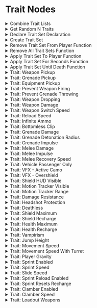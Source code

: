 # Trait Nodes

<details>

<summary>Combine Trait Lists</summary>

#### Input Pins

pinId: Trait List A\
dataType: trait\_list\
settings: defaultValue: String

**Editor Settings**

pinId: Trait List B\
dataType: trait\_list\
settings: defaultValue: String

**Editor Settings**

pinId: Trait List C\
dataType: trait\_list\
settings: defaultValue: String

**Editor Settings**

pinId: Trait List D\
dataType: trait\_list\
settings: defaultValue: String

**Editor Settings**

#### Output Pins

pinId: Combined Trait List\
dataType: trait\_list\
userData:

**Editor Settings**

#### Node Category: Players\_Traits

</details>

<details>

<summary>Get Random N Traits</summary>

#### Node Rules

ruleID: RequiredNodeInput\
RequiredProperties: Trait List\
N

#### Input Pins

pinId: Trait List\
dataType: trait\_list

**Editor Settings**

pinId: N\
dataType: number

**Editor Settings**

MinRange: 0\
Step: 1.0

#### Output Pins

pinId: New List\
dataType: trait\_list\
userData:

**Editor Settings**

**Editor Settings**

#### Node Category: Players\_Traits

</details>

<details>

<summary>Declare Trait Set Declaration</summary>

#### Node Rules

ruleID: RequiredNodeInput\
RequiredProperties: Identifier

#### Input Pins

pinId: Identifier\
dataType: identifier

**Editor Settings**

pinId: Trait A\
dataType: forge\_trait

**Editor Settings**

settings: defaultValue: String: nil

pinId: Trait B\
dataType: forge\_trait

**Editor Settings**

settings: defaultValue: String: nil

pinId: Trait List\
dataType: trait\_list\
settings: defaultValue: String:

**Editor Settings**

userData:

**Editor Settings**

#### Node Category: Players\_Traits

</details>

<details>

<summary>Create Trait Set</summary>

#### Node Rules

ruleID: RequiredNodeInput\
RequiredProperties: Identifier

#### Input Pins

pinId: ActionStart\
dataType: execute

pinId: Identifier\
dataType: identifier

**Editor Settings**

pinId: Trait A\
dataType: forge\_trait

**Editor Settings**

settings: defaultValue: String: nil

pinId: Trait B\
dataType: forge\_trait

**Editor Settings**

settings: defaultValue: String: nil

pinId: Trait List\
dataType: trait\_list\
settings: defaultValue: String: nil

**Editor Settings**

#### Output Pins

pinId: ActionComplete\
dataType: execute userData:

**Editor Settings**

#### Node Category: Unused

</details>

<details>

<summary>Remove Trait Set From Player Function</summary>

#### Node Rules

ruleID: RequiredNodeInput\
RequiredProperties: Identifier\
Player\
Remove Immediately

#### Input Pins

pinId: ActionStart\
dataType: execute

pinId: Identifier\
dataType: identifier

**Editor Settings**

pinId: Player\
dataType: object

**Editor Settings**

pinId: Remove Immediately\
dataType: bool

**Editor Settings**

#### Output Pins

pinId: ActionComplete\
dataType: execute userData:

**Editor Settings**

#### Node Category: Players\_Traits

</details>

<details>

<summary>Remove All Trait Sets Function</summary>

#### Node Rules

ruleID: RequiredNodeInput\
RequiredProperties: Player\
Remove Immediately

#### Input Pins

pinId: ActionStart\
dataType: execute

pinId: Player\
dataType: object

**Editor Settings**

pinId: Remove Immediately\
dataType: bool

**Editor Settings**

#### Output Pins

pinId: ActionComplete\
dataType: execute userData:

**Editor Settings**

#### Node Category: Players\_Traits

</details>

<details>

<summary>Apply Trait Set To Player Function</summary>

#### Node Rules

ruleID: RequiredNodeInput\
RequiredProperties: Identifier\
Player\
Apply Immediately

#### Input Pins

pinId: ActionStart\
dataType: execute

pinId: Identifier\
dataType: identifier

**Editor Settings**

pinId: Player\
dataType: object

**Editor Settings**

pinId: Apply Immediately\
dataType: bool

**Editor Settings**

#### Output Pins

pinId: ActionComplete\
dataType: execute userData:

**Editor Settings**

#### Node Category: Players\_Traits

</details>

<details>

<summary>Apply Trait Set For Seconds Function</summary>

#### Node Rules

ruleID: RequiredNodeInput\
RequiredProperties: Identifier\
Player\
Seconds

#### Input Pins

pinId: ActionStart\
dataType: execute

pinId: Identifier\
dataType: identifier

**Editor Settings**

pinId: Player\
dataType: object

**Editor Settings**

pinId: Seconds\
dataType: number

**Editor Settings**

MinRange: 0

#### Output Pins

pinId: ActionComplete\
dataType: execute userData:

**Editor Settings**

#### Node Category: Players\_Traits

</details>

<details>

<summary>Apply Trait Set Until Death Function</summary>

#### Node Rules

ruleID: RequiredNodeInput\
RequiredProperties: Identifier\
Player

#### Input Pins

pinId: ActionStart\
dataType: execute

pinId: Identifier\
dataType: identifier

**Editor Settings**

pinId: Player\
dataType: object

**Editor Settings**

#### Output Pins

pinId: ActionComplete\
dataType: execute userData:

**Editor Settings**

#### Node Category: Players\_Traits

</details>

<details>

<summary>Trait: Weapon Pickup</summary>

#### Node Rules

ruleID: RequiredNodeInput\
RequiredProperties: Enabled

#### Input Pins

pinId: Enabled\
dataType: bool

**Editor Settings**

#### Output Pins

pinId: Trait: Weapon Pickup\
dataType: forge\_trait\
userData:

**Editor Settings**

**Editor Settings**

#### Node Category: Players\_Traits

</details>

<details>

<summary>Trait: Grenade Pickup</summary>

#### Node Rules

ruleID: RequiredNodeInput\
RequiredProperties: Enabled

#### Input Pins

pinId: Enabled\
dataType: bool

**Editor Settings**

#### Output Pins

pinId: Trait: Grenade Pickup\
dataType: forge\_trait\
userData:

**Editor Settings**

**Editor Settings**

#### Node Category: Players\_Traits

</details>

<details>

<summary>Trait: Equipment Pickup</summary>

#### Node Rules

ruleID: RequiredNodeInput\
RequiredProperties: Enabled

#### Input Pins

pinId: Enabled\
dataType: bool

**Editor Settings**

#### Output Pins

pinId: Trait: Equipment Pickup\
dataType: forge\_trait\
userData:

**Editor Settings**

**Editor Settings**

#### Node Category: Players\_Traits

</details>

<details>

<summary>Trait: Prevent Weapon Firing</summary>

#### Node Rules

ruleID: RequiredNodeInput\
RequiredProperties: Prevent Firing

#### Input Pins

pinId: Prevent Firing\
dataType: bool

**Editor Settings**

#### Output Pins

pinId: Trait: Prevent Weapon Firing\
dataType: forge\_trait\
userData:

**Editor Settings**

**Editor Settings**

#### Node Category: Players\_Traits

</details>

<details>

<summary>Trait: Prevent Grenade Throwing</summary>

#### Node Rules

ruleID: RequiredNodeInput\
RequiredProperties: Prevent Throwing

#### Input Pins

pinId: Prevent Throwing\
dataType: bool

**Editor Settings**

#### Output Pins

pinId: Trait: Prevent Grenade Throwing\
dataType: forge\_trait\
userData:

**Editor Settings**

**Editor Settings**

#### Node Category: Players\_Traits

</details>

<details>

<summary>Trait: Weapon Dropping</summary>

#### Node Rules

ruleID: RequiredNodeInput\
RequiredProperties: Weapons Persist On Drop

#### Input Pins

pinId: Weapons Persist On Drop\
dataType: bool

**Editor Settings**

#### Output Pins

pinId: Trait: Weapon Dropping\
dataType: forge\_trait\
userData:

**Editor Settings**

**Editor Settings**

#### Node Category: Players\_Traits

</details>

<details>

<summary>Trait: Weapon Damage</summary>

#### Node Rules

ruleID: RequiredNodeInput\
RequiredProperties: Scalar

#### Input Pins

pinId: Scalar\
dataType: number

**Editor Settings**

MinRange: 0\
Step: 0.05

#### Output Pins

pinId: Trait: Weapon Damage\
dataType: forge\_trait\
userData:

**Editor Settings**

**Editor Settings**

#### Node Category: Players\_Traits

</details>

<details>

<summary>Trait: Weapon Switch Speed</summary>

#### Node Rules

ruleID: RequiredNodeInput\
RequiredProperties: Scalar

#### Input Pins

pinId: Scalar\
dataType: number

**Editor Settings**

MinRange: 0.05\
Step: 0.05

#### Output Pins

pinId: Trait: Weapon Switch Speed\
dataType: forge\_trait\
userData:

**Editor Settings**

**Editor Settings**

#### Node Category: Players\_Traits

</details>

<details>

<summary>Trait: Reload Speed</summary>

#### Node Rules

ruleID: RequiredNodeInput\
RequiredProperties: Empty Reload Scalar\
Tactical Reload Scalar

#### Input Pins

pinId: Empty Reload Scalar\
dataType: number

**Editor Settings**

MinRange: 0.05\
Step: 0.05

pinId: Tactical Reload Scalar\
dataType: number

**Editor Settings**

MinRange: 0.05\
Step: 0.05

#### Output Pins

pinId: Trait: Reload Speed\
dataType: forge\_trait\
userData:

**Editor Settings**

**Editor Settings**

#### Node Category: Players\_Traits

</details>

<details>

<summary>Trait: Infinite Ammo</summary>

#### Node Rules

ruleID: RequiredNodeInput\
RequiredProperties: Enabled

#### Input Pins

pinId: Enabled\
dataType: bool

**Editor Settings**

#### Output Pins

pinId: Trait: Infinite Ammo\
dataType: forge\_trait\
userData:

**Editor Settings**

**Editor Settings**

#### Node Category: Players\_Traits

</details>

<details>

<summary>Trait: Bottomless Clip</summary>

#### Node Rules

ruleID: RequiredNodeInput\
RequiredProperties: Enabled

#### Input Pins

pinId: Enabled\
dataType: bool

**Editor Settings**

#### Output Pins

pinId: Trait: Bottomless Clip\
dataType: forge\_trait\
userData:

**Editor Settings**

**Editor Settings**

#### Node Category: Players\_Traits

</details>

<details>

<summary>Trait: Grenade Damage</summary>

#### Node Rules

ruleID: RequiredNodeInput\
RequiredProperties: Scalar

#### Input Pins

pinId: Scalar\
dataType: number

**Editor Settings**

MinRange: 0\
Step: 0.05

#### Output Pins

pinId: Trait: Grenade Damage\
dataType: forge\_trait\
userData:

**Editor Settings**

**Editor Settings**

#### Node Category: Players\_Traits

</details>

<details>

<summary>Trait: Grenade Detonation Radius</summary>

#### Node Rules

ruleID: RequiredNodeInput\
RequiredProperties: Scalar

#### Input Pins

pinId: Scalar\
dataType: number

**Editor Settings**

MinRange: 0\
Step: 0.05

#### Output Pins

pinId: Trait: Grenade Detonation Radius\
dataType: forge\_trait\
userData:

**Editor Settings**

**Editor Settings**

#### Node Category: Players\_Traits

</details>

<details>

<summary>Trait: Grenade Impulse</summary>

#### Node Rules

ruleID: RequiredNodeInput\
RequiredProperties: Scalar

#### Input Pins

pinId: Scalar\
dataType: number

**Editor Settings**

MinRange: 0\
Step: 0.05

#### Output Pins

pinId: Trait: Grenade Impulse\
dataType: forge\_trait\
userData:

**Editor Settings**

**Editor Settings**

#### Node Category: Players\_Traits

</details>

<details>

<summary>Trait: Melee Damage</summary>

#### Node Rules

ruleID: RequiredNodeInput\
RequiredProperties: Scalar

#### Input Pins

pinId: Scalar\
dataType: number

**Editor Settings**

MinRange: 0\
Step: 0.05

#### Output Pins

pinId: Trait: Melee Damage\
dataType: forge\_trait\
userData:

**Editor Settings**

**Editor Settings**

#### Node Category: Players\_Traits

</details>

<details>

<summary>Trait: Melee Impulse</summary>

#### Node Rules

ruleID: RequiredNodeInput\
RequiredProperties: Scalar

#### Input Pins

pinId: Scalar\
dataType: number

**Editor Settings**

MinRange: 0\
Step: 0.05

#### Output Pins

pinId: Trait: Melee Impulse\
dataType: forge\_trait\
userData:

**Editor Settings**

**Editor Settings**

#### Node Category: Players\_Traits

</details>

<details>

<summary>Trait: Melee Recovery Speed</summary>

#### Node Rules

ruleID: RequiredNodeInput\
RequiredProperties: Scalar

#### Input Pins

pinId: Scalar\
dataType: number

**Editor Settings**

MinRange: 0.05\
Step: 0.05

#### Output Pins

pinId: Trait: Melee Recovery Speed\
dataType: forge\_trait\
userData:

**Editor Settings**

MinRange: 0\
Step: 0.05

**Editor Settings**

#### Node Category: Players\_Traits

</details>

<details>

<summary>Trait: Vehicle Passenger Only</summary>

#### Node Rules

ruleID: RequiredNodeInput\
RequiredProperties: Enabled

#### Input Pins

pinId: Enabled\
dataType: bool

**Editor Settings**

#### Output Pins

pinId: Trait: Vehicle Passenger Only\
dataType: forge\_trait\
userData:

**Editor Settings**

**Editor Settings**

#### Node Category: Players\_Traits

</details>

<details>

<summary>Trait: VFX - Active Camo</summary>

#### Node Rules

ruleID: RequiredNodeInput\
RequiredProperties: Intensity Scalar\
Interpolation Scalar

#### Input Pins

pinId: Intensity Scalar\
dataType: number

**Editor Settings**

MinRange: 0\
MaxRange: 1\
Step: 0.05

pinId: Interpolation Scalar\
dataType: number

**Editor Settings**

MinRange: 0\
Step: 0.05

#### Output Pins

pinId: Trait: VFX - Active Camo\
dataType: forge\_trait\
userData:

**Editor Settings**

MinRange: 0\
Step: 0.05

**Editor Settings**

#### Node Category: Players\_Traits

</details>

<details>

<summary>Trait: VFX - Overshield</summary>

#### Node Rules

ruleID: RequiredNodeInput\
RequiredProperties: Enabled

#### Input Pins

pinId: Enabled\
dataType: bool

**Editor Settings**

#### Output Pins

pinId: Trait: VFX - Overshield\
dataType: forge\_trait\
userData:

**Editor Settings**

**Editor Settings**

#### Node Category: Players\_Traits

</details>

<details>

<summary>Trait: Shield HUD Visible</summary>

#### Node Rules

ruleID: RequiredNodeInput\
RequiredProperties: Enabled

#### Input Pins

pinId: Enabled\
dataType: bool

**Editor Settings**

#### Output Pins

pinId: Trait: Shield HUD Visible\
dataType: forge\_trait\
userData:

**Editor Settings**

**Editor Settings**

#### Node Category: Players\_Traits

</details>

<details>

<summary>Trait: Motion Tracker Visible</summary>

#### Node Rules

ruleID: RequiredNodeInput\
RequiredProperties: Motion Tracker Enabled

#### Input Pins

pinId: Motion Tracker Enabled\
dataType: bool

**Editor Settings**

pinId: Enabled While Zooming\
dataType: bool\
settings: defaultValue: Bool: false

**Editor Settings**

#### Output Pins

pinId: Trait: Motion Tracker Visible\
dataType: forge\_trait\
userData:

**Editor Settings**

**Editor Settings**

#### Node Category: Players\_Traits

</details>

<details>

<summary>Trait: Motion Tracker Range</summary>

#### Node Rules

ruleID: RequiredNodeInput\
RequiredProperties: Inner Ring Scalar\
Extended Range Scalar\
Vehicle Range Scalar

#### Input Pins

pinId: Inner Ring Scalar\
dataType: number

**Editor Settings**

MinRange: 0\
Step: 0.05

pinId: Extended Range Scalar\
dataType: number

**Editor Settings**

MinRange: 0\
Step: 0.05

pinId: Vehicle Range Scalar\
dataType: number

**Editor Settings**

MinRange: 0\
Step: 0.05

#### Output Pins

pinId: Trait: Motion Tracker Range\
dataType: forge\_trait\
userData:

**Editor Settings**

**Editor Settings**

#### Node Category: Players\_Traits

</details>

<details>

<summary>Trait: Damage Resistance</summary>

#### Node Rules

ruleID: RequiredNodeInput\
RequiredProperties: Direct Damage Scalar\
Grenade Damage Scalar\
Explosive Damage Scalar

#### Input Pins

pinId: Direct Damage Scalar\
dataType: number

**Editor Settings**

MinRange: 0\
Step: 0.05

pinId: Grenade Damage Scalar\
dataType: number

**Editor Settings**

MinRange: 0\
Step: 0.05

pinId: Explosive Damage Scalar\
dataType: number

**Editor Settings**

MinRange: 0\
Step: 0.05

#### Output Pins

pinId: Trait: Damage Resistance\
dataType: forge\_trait\
userData:

**Editor Settings**

**Editor Settings**

#### Node Category: Players\_Traits

</details>

<details>

<summary>Trait: Headshot Protection</summary>

#### Node Rules

ruleID: RequiredNodeInput\
RequiredProperties: Enabled

#### Input Pins

pinId: Enabled\
dataType: bool

**Editor Settings**

#### Output Pins

pinId: Trait: Headshot Protection\
dataType: forge\_trait\
userData:

**Editor Settings**

**Editor Settings**

#### Node Category: Players\_Traits

</details>

<details>

<summary>Trait: Deathless</summary>

#### Node Rules

ruleID: RequiredNodeInput\
RequiredProperties: Enabled

#### Input Pins

pinId: Enabled\
dataType: bool

**Editor Settings**

#### Output Pins

pinId: Trait: Deathless\
dataType: forge\_trait\
userData:

**Editor Settings**

**Editor Settings**

#### Node Category: Players\_Traits

</details>

<details>

<summary>Trait: Shield Maximum</summary>

#### Node Rules

ruleID: RequiredNodeInput\
RequiredProperties: Scalar

#### Input Pins

pinId: Scalar\
dataType: number

**Editor Settings**

MinRange: 0\
MaxRange: 6.5\
Step: 0.05

#### Output Pins

pinId: Trait: Shield Maximum\
dataType: forge\_trait\
userData:

**Editor Settings**

**Editor Settings**

#### Node Category: Players\_Traits

</details>

<details>

<summary>Trait: Shield Recharge</summary>

#### Node Rules

ruleID: RequiredNodeInput\
RequiredProperties: Recharge Delay Scalar\
Recharge Rate Scalar

#### Input Pins

pinId: Recharge Delay Scalar\
dataType: number

**Editor Settings**

MinRange: -1000\
MaxRange: 1000\
Step: 0.05

pinId: Recharge Rate Scalar\
dataType: number

**Editor Settings**

MinRange: -1\
MaxRange: 1000\
Step: 0.05

#### Output Pins

pinId: Trait: Shield Recharge\
dataType: forge\_trait\
userData:

**Editor Settings**

**Editor Settings**

#### Node Category: Players\_Traits

</details>

<details>

<summary>Trait: Health Maximum</summary>

#### Node Rules

ruleID: RequiredNodeInput\
RequiredProperties: Scalar

#### Input Pins

pinId: Scalar\
dataType: number

**Editor Settings**

MinRange: 0\
MaxRange: 10\
Step: 0.05

#### Output Pins

pinId: Trait: Health Maximum\
dataType: forge\_trait\
userData:

**Editor Settings**

**Editor Settings**

#### Node Category: Players\_Traits

</details>

<details>

<summary>Trait: Health Recharge</summary>

#### Node Rules

ruleID: RequiredNodeInput\
RequiredProperties: Recharge Delay Scalar\
Recharge Rate Scalar

#### Input Pins

pinId: Recharge Delay Scalar\
dataType: number

**Editor Settings**

MinRange: -1000\
MaxRange: 1000\
Step: 0.05

pinId: Recharge Rate Scalar\
dataType: number

**Editor Settings**

MinRange: -1\
MaxRange: 1000\
Step: 0.05

#### Output Pins

pinId: Trait: Health Recharge\
dataType: forge\_trait\
userData:

**Editor Settings**

**Editor Settings**

#### Node Category: Players\_Traits

</details>

<details>

<summary>Trait: Vampirism</summary>

#### Node Rules

ruleID: RequiredNodeInput\
RequiredProperties: Shield Scalar\
Health Scalar

#### Input Pins

pinId: Shield Scalar\
dataType: number

**Editor Settings**

MinRange: 0\
Step: 0.05

pinId: Health Scalar\
dataType: number

**Editor Settings**

MinRange: 0\
Step: 0.05

#### Output Pins

pinId: Trait: Vampirism\
dataType: forge\_trait\
userData:

**Editor Settings**

**Editor Settings**

#### Node Category: Players\_Traits

</details>

<details>

<summary>Trait: Jump Height</summary>

#### Node Rules

ruleID: RequiredNodeInput\
RequiredProperties: Scalar

#### Input Pins

pinId: Scalar\
dataType: number

**Editor Settings**

MinRange: 0\
Step: 0.05

#### Output Pins

pinId: Trait: Jump Height\
dataType: forge\_trait\
userData:

**Editor Settings**

**Editor Settings**

#### Node Category: Players\_Traits

</details>

<details>

<summary>Trait: Movement Speed</summary>

#### Node Rules

ruleID: RequiredNodeInput\
RequiredProperties: Scalar

#### Input Pins

pinId: Scalar\
dataType: number

**Editor Settings**

MinRange: 0\
Step: 0.05

#### Output Pins

pinId: Trait: Movement Speed\
dataType: forge\_trait\
userData:

**Editor Settings**

**Editor Settings**

#### Node Category: Players\_Traits

</details>

<details>

<summary>Trait: Movement Speed With Turret</summary>

#### Node Rules

ruleID: RequiredNodeInput\
RequiredProperties: Scalar

#### Input Pins

pinId: Scalar\
dataType: number

**Editor Settings**

MinRange: 0\
Step: 0.05

#### Output Pins

pinId: Trait: Movement Speed With Turret\
dataType: forge\_trait\
userData:

**Editor Settings**

**Editor Settings**

#### Node Category: Players\_Traits

</details>

<details>

<summary>Trait: Player Gravity</summary>

#### Node Rules

ruleID: RequiredNodeInput\
RequiredProperties: Scalar

#### Input Pins

pinId: Scalar\
dataType: number

**Editor Settings**

MinRange: -1000\
Step: 0.05

#### Output Pins

pinId: Trait: Player Gravity\
dataType: forge\_trait\
userData:

**Editor Settings**

**Editor Settings**

#### Node Category: Players\_Traits

</details>

<details>

<summary>Trait: Sprint Enabled</summary>

#### Node Rules

ruleID: RequiredNodeInput\
RequiredProperties: Enabled

#### Input Pins

pinId: Enabled\
dataType: bool

**Editor Settings**

#### Output Pins

pinId: Trait: Sprint Enabled\
dataType: forge\_trait\
userData:

**Editor Settings**

**Editor Settings**

#### Node Category: Players\_Traits

</details>

<details>

<summary>Trait: Sprint Speed</summary>

#### Node Rules

ruleID: RequiredNodeInput\
RequiredProperties: Top Speed Scalar\
Time to Top Speed Scalar

#### Input Pins

pinId: Top Speed Scalar\
dataType: number

**Editor Settings**

MinRange: 0\
Step: 0.05

pinId: Time to Top Speed Scalar\
dataType: number

**Editor Settings**

MinRange: 0\
Step: 0.05

#### Output Pins

pinId: Trait: Sprint Speed\
dataType: forge\_trait\
userData:

**Editor Settings**

**Editor Settings**

#### Node Category: Players\_Traits

</details>

<details>

<summary>Trait: Slide Speed</summary>

#### Node Rules

ruleID: RequiredNodeInput\
RequiredProperties: Slide Speed Scalar\
Slide Duration Scalar

#### Input Pins

pinId: Slide Speed Scalar\
dataType: number

**Editor Settings**

MinRange: 0\
Step: 0.05

pinId: Slide Duration Scalar\
dataType: number

**Editor Settings**

MinRange: 0\
Step: 0.05

#### Output Pins

pinId: Trait: Slide Speed\
dataType: forge\_trait\
userData:

**Editor Settings**

**Editor Settings**

#### Node Category: Players\_Traits

</details>

<details>

<summary>Trait: Sprint Reload Enabled</summary>

#### Node Rules

ruleID: RequiredNodeInput\
RequiredProperties: Enabled

#### Input Pins

pinId: Enabled\
dataType: bool

**Editor Settings**

#### Output Pins

pinId: Trait: Sprint Reload Enabled\
dataType: forge\_trait\
userData:

**Editor Settings**

**Editor Settings**

#### Node Category: Players\_Traits

</details>

<details>

<summary>Trait: Sprint Resets Recharge</summary>

#### Node Rules

ruleID: RequiredNodeInput\
RequiredProperties: Enabled

#### Input Pins

pinId: Enabled\
dataType: bool

**Editor Settings**

#### Output Pins

pinId: Trait: Sprint Resets Recharge\
dataType: forge\_trait\
userData:

**Editor Settings**

**Editor Settings**

#### Node Category: Players\_Traits

</details>

<details>

<summary>Trait: Clamber Enabled</summary>

#### Node Rules

ruleID: RequiredNodeInput\
RequiredProperties: Enabled

#### Input Pins

pinId: Enabled\
dataType: bool

**Editor Settings**

#### Output Pins

pinId: Trait: Clamber Enabled\
dataType: forge\_trait\
userData:

**Editor Settings**

**Editor Settings**

#### Node Category: Players\_Traits

</details>

<details>

<summary>Trait: Clamber Speed</summary>

#### Node Rules

ruleID: RequiredNodeInput\
RequiredProperties: Scalar

#### Input Pins

pinId: Scalar\
dataType: number

**Editor Settings**

MinRange: 0.05\
Step: 0.05

#### Output Pins

pinId: Trait: Clamber Speed\
dataType: forge\_trait\
userData:

**Editor Settings**

**Editor Settings**

#### Node Category: Players\_Traits

</details>

<details>

<summary>Trait: Loadout Weapons</summary>

#### Node Rules

ruleID: RequiredNodeInput\
RequiredProperties: Primary Weapon Type

#### Input Pins

pinId: Primary Weapon Type\
dataType: weapon\_type

**Editor Settings**

pinId: Secondary Weapon Type\
dataType: weapon\_type\
settings: defaultValue: String: nil

**Editor Settings**

#### Output Pins

pinId: Trait: Loadout Weapons\
dataType: forge\_trait\
userData:

**Editor Settings**

**Editor Settings**

#### Node Category: Players\_Traits\\

</details>

